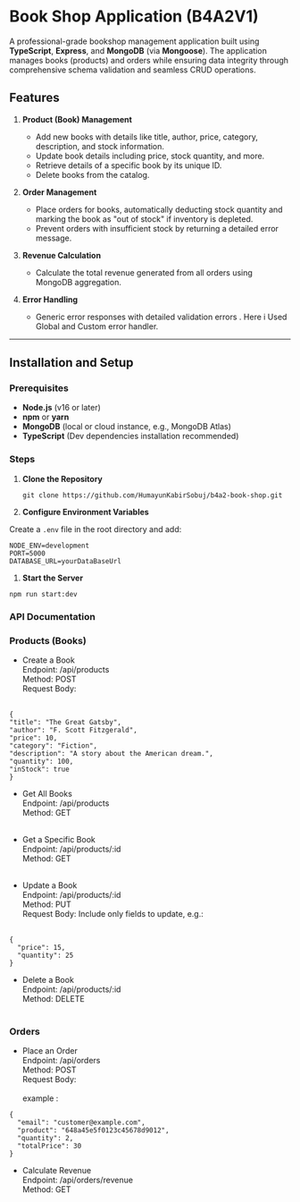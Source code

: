 # Book Shop Application (B4A2V1)

A professional-grade bookshop management application built using **TypeScript**, **Express**, and **MongoDB** (via **Mongoose**). The application manages books (products) and orders while ensuring data integrity through comprehensive schema validation and seamless CRUD operations.

## Features

1. **Product (Book) Management**

   - Add new books with details like title, author, price, category, description, and stock information.
   - Update book details including price, stock quantity, and more.
   - Retrieve details of a specific book by its unique ID.
   - Delete books from the catalog.

2. **Order Management**

   - Place orders for books, automatically deducting stock quantity and marking the book as "out of stock" if inventory is depleted.
   - Prevent orders with insufficient stock by returning a detailed error message.

3. **Revenue Calculation**

   - Calculate the total revenue generated from all orders using MongoDB aggregation.

4. **Error Handling**
   - Generic error responses with detailed validation errors . Here i Used Global and Custom error handler.

---

## Installation and Setup

### Prerequisites

- **Node.js** (v16 or later)
- **npm** or **yarn**
- **MongoDB** (local or cloud instance, e.g., MongoDB Atlas)
- **TypeScript** (Dev dependencies installation recommended)

### Steps

1. **Clone the Repository**

   ```
   git clone https://github.com/HumayunKabirSobuj/b4a2-book-shop.git

   ```

2. **Configure Environment Variables**

Create a `.env` file in the root directory and add:

```
NODE_ENV=development
PORT=5000
DATABASE_URL=yourDataBaseUrl
```

1. **Start the Server**

```
npm run start:dev
```

### API Documentation

### Products (Books) <br>

- Create a Book <br>
  Endpoint: /api/products <br>
  Method: POST <br>
  Request Body: <br> <br>

```
{
"title": "The Great Gatsby",
"author": "F. Scott Fitzgerald",
"price": 10,
"category": "Fiction",
"description": "A story about the American dream.",
"quantity": 100,
"inStock": true
}
```

- Get All Books <br>
  Endpoint: /api/products <br>
  Method: GET <br> <br>

- Get a Specific Book <br>
  Endpoint: /api/products/:id <br>
  Method: GET <br> <br>

- Update a Book <br>
  Endpoint: /api/products/:id <br>
  Method: PUT <br>
  Request Body: Include only fields to update, e.g.: <br> <br>

```
{
  "price": 15,
  "quantity": 25
}
```

- Delete a Book <br>
  Endpoint: /api/products/:id <br>
  Method: DELETE <br> <br>

### Orders

- Place an Order <br>
  Endpoint: /api/orders <br>
  Method: POST <br>
  Request Body: <br><br>
  example :

```
{
  "email": "customer@example.com",
  "product": "648a45e5f0123c45678d9012",
  "quantity": 2,
  "totalPrice": 30
}
```

- Calculate Revenue <br>
  Endpoint: /api/orders/revenue <br>
  Method: GET <br> <br>
